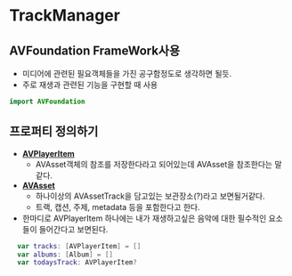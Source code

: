 #  TrackManager
## **AVFoundation FrameWork사용**
- 미디어에 관련된 필요객체들을 가진 공구함정도로 생각하면 될듯.
- 주로 재생과 관련된 기능을 구현할 때 사용
```swift
import AVFoundation
```

## 프로퍼티 정의하기
- **[AVPlayerItem](https://developer.apple.com/documentation/avfoundation/avplayeritem)**
  - AVAsset객체의 참조를 저장한다라고 되어있는데 AVAsset을 참조한다는 말 같다.
- **[AVAsset](https://developer.apple.com/documentation/avfoundation/avasset)**
  - 하나이상의 AVAssetTrack을 담고있는 보관장소(?)라고 보면될거같다.
  - 트랙, 캡션, 주제, metadata 등을 포함한다고 한다.
- 한마디로 AVPlayerItem 하나에는 내가 재생하고싶은 음악에 대한 필수적인 요소들이 들어간다고 보면된다.
```swift
  var tracks: [AVPlayerItem] = []
  var albums: [Album] = []
  var todaysTrack: AVPlayerItem?
 ```

